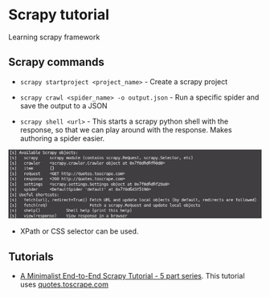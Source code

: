 # Scrapy tutorial

Learning scrapy framework

## Scrapy commands

- `scrapy startproject <project_name>` - Create a scrapy project

- `scrapy crawl <spider_name> -o output.json` - Run a specific spider and save the output to a JSON

- `scrapy shell <url>` - This starts a scrapy python shell with the response, so that we can play around with the response. Makes authoring a spider easier.

![Scrapy shell objects](assets/scrapy_shell_objects.png)

- XPath or CSS selector can be used.

## Tutorials

- [A Minimalist End-to-End Scrapy Tutorial - 5 part series](https://towardsdatascience.com/a-minimalist-end-to-end-scrapy-tutorial-part-i-11e350bcdec0). This tutorial uses [quotes.toscrape.com](http://quotes.toscrape.com/)
